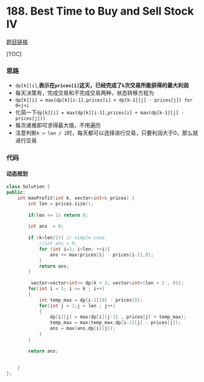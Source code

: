 # 188. Best Time to Buy and Sell Stock IV

[题目链接](https://leetcode.com/problems/best-time-to-buy-and-sell-stock-iv/)

[TOC]

### 思路
* `dp[k][i]`,**表示在`prices[i]`这天，已经完成了`k`次交易所能获得的最大利润**
* 每天决策有，完成交易和不完成交易两种，状态转移方程为
* `dp[k][i] = max(dp[k][i-1],prices[i] + dp[k-1][j] - prices[j]) for 0<j<i`
* 化简一下`dp[k][i] = max(dp[k][i-1],prices[i] + max(dp[k-1][j] - prices[j]))`
* 每次递推即可求得最大值，不用遍历
* 注意判断`k > len / 2`时，每天都可以选择进行交易，只要利润大于0，那么就进行交易

### 代码



#### 动态规划 

```cpp
class Solution {
public:
    int maxProfit(int k, vector<int>& prices) {
        int len = prices.size();
       
        if(len <= 1) return 0;
        
        int ans  = 0;
        
        if (k>len/2){ // simple case
            //int ans = 0;
            for (int i=1; i<len; ++i){
                ans += max(prices[i] - prices[i-1],0);
            }
            return ans;
        }
        
         vector<vector<int>> dp(k + 2, vector<int>(len + 2 , 0));
        for(int i = 1; i <= k ; i++)
        {
            int temp_max = dp[i-1][0] - prices[0];
            for(int j = 1;j < len ; j++)
            {
                dp[i][j] = max(dp[i][j-1] , prices[j] + temp_max);
                temp_max = max(temp_max,dp[i-1][j] - prices[j]);
                ans = max(ans,dp[i][j]);
            }
        }
        
        return ans;
        
        
    }
};


```

